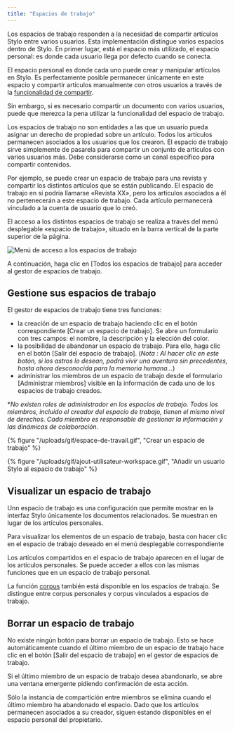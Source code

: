 ```yaml
---
title: "Espacios de trabajo"
---
```


Los espacios de trabajo responden a la necesidad de compartir artículos Stylo entre varios usuarios.
Esta implementación distingue varios espacios dentro de Stylo.
En primer lugar, está el espacio más utilizado, el espacio personal: es donde cada usuario llega por defecto cuando se conecta.

El espacio personal es donde cada uno puede crear y manipular artículos en Stylo.
Es perfectamente posible permanecer únicamente en este espacio y compartir artículos manualmente con otros usuarios a través de la [funcionalidad de compartir](/e/myarticles/#share-an-article).

Sin embargo, si es necesario compartir un documento con varios usuarios, puede que merezca la pena utilizar la funcionalidad del espacio de trabajo.

Los espacios de trabajo no son entidades a las que un usuario pueda asignar un derecho de propiedad sobre un artículo.
Todos los artículos permanecen asociados a los usuarios que los crearon.
El espacio de trabajo sirve simplemente de pasarela para compartir un conjunto de artículos con varios usuarios más.
Debe considerarse como un canal específico para compartir contenidos.

Por ejemplo, se puede crear un espacio de trabajo para una revista y compartir los distintos artículos que se están publicando.
El espacio de trabajo en sí podría llamarse «Revista XX», pero los artículos asociados a él no pertenecerán a este espacio de trabajo.
Cada artículo permanecerá vinculado a la cuenta de usuario que lo creó.

El acceso a los distintos espacios de trabajo se realiza a través del menú desplegable «espacio de trabajo», situado en la barra vertical de la parte superior de la página.

![Menú de acceso a los espacios de trabajo](/uploads/images/refonte_doc/ES/MenuWorkspace_ES.png)

A continuación, haga clic en [Todos los espacios de trabajo] para acceder al gestor de espacios de trabajo.

## Gestione sus espacios de trabajo

El gestor de espacios de trabajo tiene tres funciones:

- la creación de un espacio de trabajo haciendo clic en el botón correspondiente \[Crear un espacio de trabajo]. Se abre un formulario con tres campos: el nombre, la descripción y la elección del color.
- la posibilidad de abandonar un espacio de trabajo. Para ello, haga clic en el botón \[Salir del espacio de trabajo]. (_Nota : Al hacer clic en este botón, si los astros lo desean, podrá vivir una aventura sin precedentes, hasta ahora desconocida para la memoria humana..._)
- administrar los miembros de un espacio de trabajo desde el formulario \[Administrar miembros] visible en la información de cada uno de los espacios de trabajo creados.

**No existen roles de administrador en los espacios de trabajo. Todos los miembros, incluido el creador del espacio de trabajo, tienen el mismo nivel de derechos. Cada miembro es responsable de gestionar la información y las dinámicas de colaboración.*

</alert-block>

{% figure "/uploads/gif/espace-de-travail.gif", "Crear un espacio de trabajo" %}

{% figure "/uploads/gif/ajout-utilisateur-workspace.gif", "Añadir un usuario Stylo al espacio de trabajo" %}

## Visualizar un espacio de trabajo

Unn espacio de trabajo es una configuración que permite mostrar en la interfaz Stylo únicamente los documentos relacionados.
Se muestran en lugar de los artículos personales.

Para visualizar los elementos de un espacio de trabajo, basta con hacer clic en el espacio de trabajo deseado en el menú desplegable correspondiente

Los artículos compartidos en el espacio de trabajo aparecen en el lugar de los artículos personales.
Se puede acceder a ellos con las mismas funciones que en un espacio de trabajo personal.

La función [corpus](/es/corpus) también está disponible en los espacios de trabajo.
Se distingue entre corpus personales y corpus vinculados a espacios de trabajo.

## Borrar un espacio de trabajo

No existe ningún botón para borrar un espacio de trabajo.
Esto se hace automáticamente cuando el último miembro de un espacio de trabajo hace clic en el botón \[Salir del espacio de trabajo\] en el gestor de espacios de trabajo.

Si el último miembro de un espacio de trabajo desea abandonarlo, se abre una ventana emergente pidiendo confirmación de esta acción.

Sólo la instancia de compartición entre miembros se elimina cuando el último miembro ha abandonado el espacio.
Dado que los artículos permanecen asociados a su creador, siguen estando disponibles en el espacio personal del propietario.
